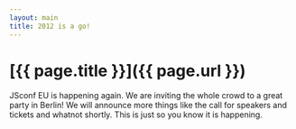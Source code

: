 ```yaml
---
layout: main
title: 2012 is a go!
---
```


# [{{ page.title }}]({{ page.url }})

JSconf EU is happening again. We are inviting the whole crowd to a great party in Berlin! We will announce more things like the call for speakers and tickets and whatnot shortly. This is just so you know it is happening.

